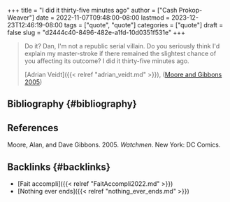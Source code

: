 +++
title = "I did it thirty-five minutes ago"
author = ["Cash Prokop-Weaver"]
date = 2022-11-07T09:48:00-08:00
lastmod = 2023-12-23T12:46:19-08:00
tags = ["quote", "quote"]
categories = ["quote"]
draft = false
slug = "d2444c40-8496-482e-a1fd-10d0351f531e"
+++

> Do it? Dan, I'm not a republic serial villain. Do you seriously think I'd explain my master-stroke if there remained the slightest chance of you affecting its outcome? I did it thirty-five minutes ago.
>
> [Adrian Veidt]({{< relref "adrian_veidt.md" >}}), (<a href="#citeproc_bib_item_1">Moore and Gibbons 2005</a>)


## Bibliography {#bibliography}

## References

<style>.csl-entry{text-indent: -1.5em; margin-left: 1.5em;}</style><div class="csl-bib-body">
  <div class="csl-entry"><a id="citeproc_bib_item_1"></a>Moore, Alan, and Dave Gibbons. 2005. <i>Watchmen</i>. New York: DC Comics.</div>
</div>



## Backlinks {#backlinks}

-   [Fait accompli]({{< relref "FaitAccompli2022.md" >}})
-   [Nothing ever ends]({{< relref "nothing_ever_ends.md" >}})
